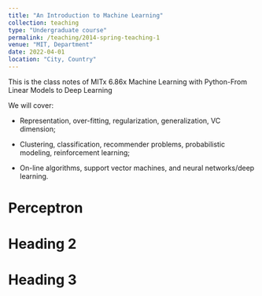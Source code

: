 ```yaml
---
title: "An Introduction to Machine Learning"
collection: teaching
type: "Undergraduate course"
permalink: /teaching/2014-spring-teaching-1
venue: "MIT, Department"
date: 2022-04-01
location: "City, Country"
---
```


This is the class notes of MITx 6.86x Machine Learning with Python-From Linear Models to Deep Learning


We will cover:

- Representation, over-fitting, regularization, generalization, VC dimension;

- Clustering, classification, recommender problems, probabilistic modeling, reinforcement learning;

- On-line algorithms, support vector machines, and neural networks/deep learning.



Perceptron
======

Heading 2
======

Heading 3
======